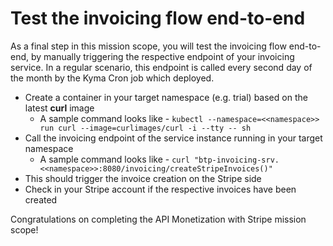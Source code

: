 # Test the invoicing flow end-to-end
As a final step in this mission scope, you will test the invoicing flow end-to-end, by manually triggering the respective endpoint of your invoicing service. In a regular scenario, this endpoint is called every second day of the month by the Kyma Cron job which deployed. 
  * Create a container in your target namespace (e.g. trial) based on the latest **curl** image
    * A sample command looks like - `kubectl --namespace=<<namespace>> run curl --image=curlimages/curl -i --tty -- sh`
  * Call the invoicing endpoint of the service instance running in your target namespace
    * A sample command looks like - `curl "btp-invoicing-srv.<<namespace>>:8080/invoicing/createStripeInvoices()"`
  * This should trigger the invoice creation on the Stripe side
  * Check in your Stripe account if the respective invoices have been created

Congratulations on completing the API Monetization with Stripe mission scope!
